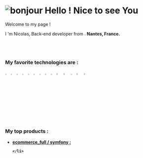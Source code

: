 # ![bonjour](https://user-images.githubusercontent.com/91179295/164259751-403554ed-db2b-4a49-a507-926a8910d664.gif) Hello ! Nice to see You
Welcome to my page !
<p>
I 'm Nicolas, Back-end developer from <img width="1.5%" src="https://user-images.githubusercontent.com/91179295/164263265-b3a8ea3e-9314-4cb7-8dfc-400cd8b60b6a.png"><b>Nantes, France<b>.
</p>
  <h3>My favorite technologies are :</h3>
 <p>
<img width="3%" src="https://user-images.githubusercontent.com/91179295/164268629-b911879f-6d90-409f-b3ae-25f830de2f5f.png">
<img width="3%" src="https://user-images.githubusercontent.com/91179295/164266579-062330f5-137d-4f73-8892-c20429b1456f.png">
<img width="3%" src="https://user-images.githubusercontent.com/91179295/164266668-f7aff035-eff4-4c08-9c9d-47b37bd335be.png">
<img width="3%" src="https://user-images.githubusercontent.com/91179295/164265959-4a53d1e1-2bbe-4e86-adc4-f633bcf345f8.png">
<img width="3%" src="https://user-images.githubusercontent.com/91179295/164266044-6d359b71-2b6c-4dcb-8c64-41b3602c6d4d.png">
<img width="3%" src="https://user-images.githubusercontent.com/91179295/164266155-856c54b9-9317-4fdd-ada4-f56e1b801dff.png">
<img width="3%" src="https://user-images.githubusercontent.com/91179295/164269081-77a872f7-8980-4412-bd80-ad53e9a63e3f.png">
<img width="3%" src="https://user-images.githubusercontent.com/91179295/164269205-e8dfb29c-5a64-4fd5-8a8e-c6ca9a2e2be2.png">
<img width="3%" src="https://user-images.githubusercontent.com/91179295/164269315-98b912be-091f-43af-b3ee-60ceb31c5749.png">
<img width="4%" src="https://user-images.githubusercontent.com/91179295/164269386-930ee58c-ce2d-4def-ab0c-e2b90dd494a5.png">
<img width="4%" src="https://user-images.githubusercontent.com/91179295/164269767-85710a94-5912-4231-924b-81274440bbd5.png">
<img width="3%" src="https://user-images.githubusercontent.com/91179295/164269871-933e92ee-63a2-4b52-9da6-b10b15c70300.png">
<img width="4%" src="https://user-images.githubusercontent.com/91179295/164270164-70e2a8db-9757-4ff7-be22-8db80c123eae.png">
<img width="4%" src="https://user-images.githubusercontent.com/91179295/164270296-b3d14573-527c-44e9-8376-dc6e44a00170.png">
<p>
  <h3>My top products :</h3>
  <ul>
    <li><a href="https://github.com/lazar360/ecommerce_full"><b>ecommerce_full / symfony :</b></a>
    

    </li>
  </ul>





